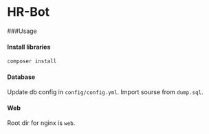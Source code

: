 HR-Bot
======

###Usage

#### Install libraries
```bash
composer install
``` 

#### Database

Update db config in `config/config.yml`. Import sourse from `dump.sql`.

#### Web

Root dir for nginx is `web`.
